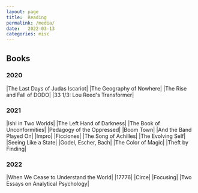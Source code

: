 ```yaml
---
layout: page
title:  Reading
permalink: /media/
date:   2022-03-13
categories: misc
---
```


## Books

### 2020

|The Last Days of Judas Iscariot|
|The Geography of Nowhere|
|The Rise and Fall of DODO|
|33 1/3: Lou Reed's Transformer|

### 2021

|Ishi in Two Worlds|
|The Left Hand of Darkness|
|The Book of Unconformities|
|Pedagogy of the Oppressed|
|Boom Town|
|And the Band Played On|
|Impro|
|Ficciones|
|The Song of Achilles|
|The Evolving Self|
|Seeing Like a State|
|Godel, Escher, Bach|
|The Color of Magic|
|Theft by Finding|

### 2022

|When We Cease to Understand the World|
|17776|
|Circe|
|Focusing|
|Two Essays on Analytical Psychology|
